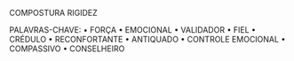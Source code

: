 COMPOSTURA
RIGIDEZ

PALAVRAS-CHAVE:
• FORÇA
• EMOCIONAL
• VALIDADOR
• FIEL
• CRÉDULO
• RECONFORTANTE
• ANTIQUADO
• CONTROLE EMOCIONAL
• COMPASSIVO
• CONSELHEIRO 